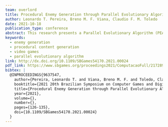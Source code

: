 ```yaml
---
team: overlord
title: Procedural Enemy Generation through Parallel Evolutionary Algorithm
author: Leonardo T. Pereira, Breno M. F. Viana, Claudio F. M. Toledo
date: 2021-10-18
publication_type: conference
abstract: This research presents a Parallel Evolutionary Algorithm (PEA) that generates enemies with diverse characteristics, such as the enemy's health, weapons, and movement. Our PEA aims to create enemies matching their difficulty degrees with the difficulty goal given as input parameter. We designed our algorithm in this way to be future used in an online adaptive generation system. We experimented with a set of generated enemies with an Action-Adventure game prototype as a testbed. The results show that players evaluated our approach positively, successfully creating enemies considered easy, medium, or hard to face, as defined by their original fitness' target value. Besides, the players found the game fun to play for all difficulty levels played, and the perceived challenge rose as the PEA fitness was higher. In terms of performance results, our PEA converged into the input solution in less than a second for most cases, denoting its future use in online adaptive applications.
keywords:
  - enemy generation
  - procedural content generation
  - video games
  - parallel evolutionary algorithm
link: http://dx.doi.org/10.1109/SBGames54170.2021.00024
pdf_link: https://www.sbgames.org/proceedings2021/ComputacaoFull/217289.pdf
bibtex: |
  @INPROCEEDINGS{9637547,
    author={Pereira, Leonardo T. and Viana, Breno M. F. and Toledo, Claudio F. M.},
    booktitle={2021 20th Brazilian Symposium on Computer Games and Digital Entertainment (SBGames)},
    title={Procedural Enemy Generation through Parallel Evolutionary Algorithm},
    year={2021},
    volume={},
    number={},
    pages={126-135},
    doi={10.1109/SBGames54170.2021.00024}
  }
---
```

